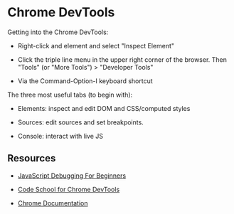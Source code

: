 # Chrome DevTools

Getting into the Chrome DevTools:

* Right-click and element and select "Inspect Element"

* Click the triple line menu in the upper right corner of the
  browser. Then "Tools" (or "More Tools") > "Developer Tools"

* Via the Command-Option-I keyboard shortcut

The three most useful tabs (to begin with):

* Elements: inspect and edit DOM and CSS/computed styles

* Sources: edit sources and set breakpoints.

* Console: interact with live JS

## Resources

* [JavaScript Debugging For Beginners](juliepagano.com/blog/2014/05/18/javascript-debugging-for-beginners/)

* [Code School for Chrome DevTools](http://discover-devtools.codeschool.com/)

* [Chrome Documentation](https://developer.chrome.com/devtools/index)

